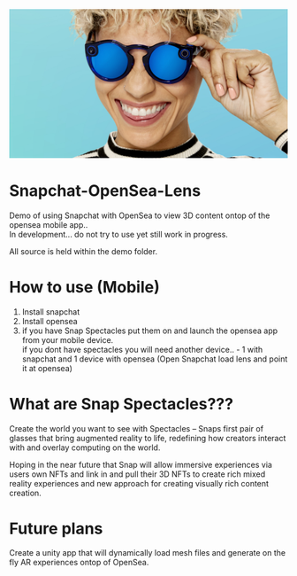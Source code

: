 <img src="./images/snapchat-spectacles-v2-close-up.jpg" alt="THE OpenSea Snap Experience">

# Snapchat-OpenSea-Lens
Demo of using Snapchat with OpenSea to view 3D content ontop of the opensea mobile app..<br />
In development... do not try to use yet still work in progress.

All source is held within the demo folder.

# How to use (Mobile)
1. Install snapchat
2. Install opensea
3. if you have Snap Spectacles put them on and launch the opensea app from your mobile device.<br />
if you dont have spectacles you will need another device.. -  1 with snapchat and 1 device with opensea (Open Snapchat load lens and point it at opensea)

# What are Snap Spectacles???
Create the world you want to see with Spectacles – Snaps first pair of glasses that bring augmented reality to life, redefining how creators interact with and overlay computing on the world. 

Hoping in the near future that Snap will allow immersive experiences via users own NFTs and link in and pull their 3D NFTs to create rich mixed reality experiences and new approach for creating visually rich  content creation.

# Future plans 
Create a unity app that will dynamically load mesh files and generate on the fly AR experiences ontop of OpenSea.

